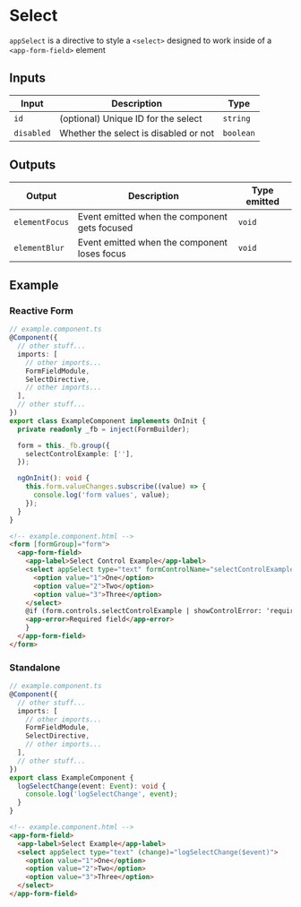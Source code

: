 # Select

`appSelect` is a directive to style a `<select>` designed to work inside of a `<app-form-field>` element

## Inputs

| Input      | Description                           | Type      |
| ---------- | ------------------------------------- | --------- |
| `id`       | (optional) Unique ID for the select   | `string`  |
| `disabled` | Whether the select is disabled or not | `boolean` |

## Outputs

| Output         | Description                                   | Type emitted |
| -------------- | --------------------------------------------- | ------------ |
| `elementFocus` | Event emitted when the component gets focused | `void`       |
| `elementBlur`  | Event emitted when the component loses focus  | `void`       |

## Example

### Reactive Form

```typescript
// example.component.ts
@Component({
  // other stuff...
  imports: [
    // other imports...
    FormFieldModule,
    SelectDirective,
    // other imports...
  ],
  // other stuff...
})
export class ExampleComponent implements OnInit {
  private readonly _fb = inject(FormBuilder);

  form = this._fb.group({
    selectControlExample: [''],
  });

  ngOnInit(): void {
    this.form.valueChanges.subscribe((value) => {
      console.log('form values', value);
    });
  }
}
```

```html
<!-- example.component.html -->
<form [formGroup]="form">
  <app-form-field>
    <app-label>Select Control Example</app-label>
    <select appSelect type="text" formControlName="selectControlExample">
      <option value="1">One</option>
      <option value="2">Two</option>
      <option value="3">Three</option>
    </select>
    @if (form.controls.selectControlExample | showControlError: 'required') {
    <app-error>Required field</app-error>
    }
  </app-form-field>
</form>
```

### Standalone

```typescript
// example.component.ts
@Component({
  // other stuff...
  imports: [
    // other imports...
    FormFieldModule,
    SelectDirective,
    // other imports...
  ],
  // other stuff...
})
export class ExampleComponent {
  logSelectChange(event: Event): void {
    console.log('logSelectChange', event);
  }
}
```

```html
<!-- example.component.html -->
<app-form-field>
  <app-label>Select Example</app-label>
  <select appSelect type="text" (change)="logSelectChange($event)">
    <option value="1">One</option>
    <option value="2">Two</option>
    <option value="3">Three</option>
  </select>
</app-form-field>
```
